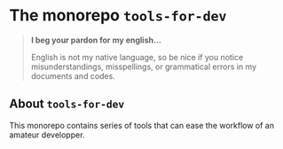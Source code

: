 
The monorepo `tools-for-dev`
============================

> **I beg your pardon for my english...**
>
> English is not my native language, so be nice if you notice misunderstandings, misspellings, or grammatical errors in my documents and codes.


About `tools-for-dev`
---------------------

This monorepo contains series of tools that can ease the workflow of an amateur developper.

<!-- :monorepo-content-START: -->
<!-- :monorepo-content-END: -->


<!-- :version-START: -->
<!-- :version-END: -->
